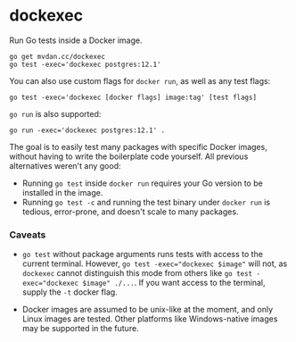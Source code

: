 # dockexec

Run Go tests inside a Docker image.

	go get mvdan.cc/dockexec
	go test -exec='dockexec postgres:12.1'

You can also use custom flags for `docker run`, as well as any test flags:

	go test -exec='dockexec [docker flags] image:tag' [test flags]

`go run` is also supported:

	go run -exec='dockexec postgres:12.1' .

The goal is to easily test many packages with specific Docker images, without
having to write the boilerplate code yourself. All previous alternatives weren't
any good:

* Running `go test` inside `docker run` requires your Go version to be installed
  in the image.
* Running `go test -c` and running the test binary under `docker run` is
  tedious, error-prone, and doesn't scale to many packages.

### Caveats

* `go test` without package arguments runs tests with access to the current
  terminal. However, `go test -exec="dockexec $image"` will not, as `dockexec`
  cannot distinguish this mode from others like `go test -exec="dockexec $image"
  ./...`. If you want access to the terminal, supply the `-t` docker flag.

* Docker images are assumed to be unix-like at the moment, and only Linux images
  are tested. Other platforms like Windows-native images may be supported in the
  future.
